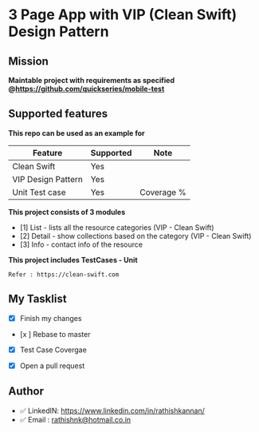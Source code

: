 #  3 Page App with VIP (Clean Swift) Design Pattern

## Mission 

__Maintable project with requirements as specified @https://github.com/quickseries/mobile-test__

## Supported features

__This repo can be used as an example for__

| Feature                        | Supported | Note                                            |
| ------------------------------ | --------- | ----------------------------------------------- |
| Clean Swift                    | Yes       |                                                 |
| VIP Design Pattern             | Yes       |                                                 |
| Unit Test case                 | Yes       |      Coverage %                                 |



__This project consists of 3 modules__

- [1] List   - lists all the resource categories (VIP - Clean Swift)
- [2] Detail - show collections based on the category (VIP - Clean Swift)
- [3] Info   - contact info of the resource

__This project includes TestCases - Unit__

```
Refer : https://clean-swift.com
```

## My Tasklist
- [x] Finish my changes
- [x ] Rebase to master
- [x] Test Case Covergae 
- [x] Open a pull request


## Author
- ✅ LinkedIN: https://www.linkedin.com/in/rathishkannan/
- ✅ Email : rathishnk@hotmail.co.in
